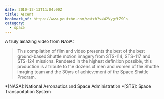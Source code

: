```yaml
---
date: 2010-12-13T11:04:00Z
title: Ascent
bookmark_of: https://www.youtube.com/watch?v=W2VygftZSCs
category:
  - space
---
```


A truly amazing video from NASA:

> This compilation of film and video presents the best of the best ground-based Shuttle motion imagery from STS-114, STS-117, and STS-124 missions. Rendered in the highest definition possible, this production is a tribute to the dozens of men and women of the Shuttle imaging team and the 30yrs of achievement of the Space Shuttle Program.

*[NASA]: National Aeronautics and Space Administration
*[STS]: Space Transportation System

